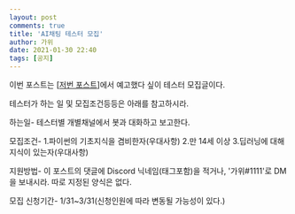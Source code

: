 ```yaml
---
layout: post
comments: true
title: 'AI채팅 테스터 모집'
author: 가위
date: 2021-01-30 22:40
tags: [공지]
---
```


이번 포스트는 [[저번 포스트](https://tales-blog.vercel.app/2021/01/30/AIchat2/)]에서 예고했다 싶이 테스터 모집글이다.

테스터가 하는 일 및 모집조건등등은 아래를 참고하시라.

하는일- 테스터별 개별채널에서 봇과 대화하고 보고한다.

모집조건- 1.파이썬의 기초지식을 겸비한자(우대사항) 2.만 14세 이상 3.딥러닝에 대해 지식이 있는자(우대사항)


지원방법- 이 포스트의 댓글에 Discord 닉네임(태그포함)을 적거나, '가위#1111'로 DM을 보내시라. 따로 지정된 양식은 없다.


모집 신청기간- 1/31~3/31(신청인원에 따라 변동될 가능성이 있다.)
         
